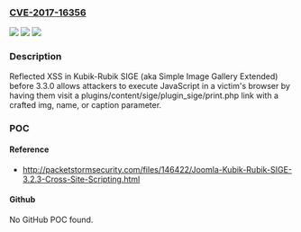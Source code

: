 ### [CVE-2017-16356](https://cve.mitre.org/cgi-bin/cvename.cgi?name=CVE-2017-16356)
![](https://img.shields.io/static/v1?label=Product&message=n%2Fa&color=blue)
![](https://img.shields.io/static/v1?label=Version&message=n%2Fa&color=blue)
![](https://img.shields.io/static/v1?label=Vulnerability&message=n%2Fa&color=brighgreen)

### Description

Reflected XSS in Kubik-Rubik SIGE (aka Simple Image Gallery Extended) before 3.3.0 allows attackers to execute JavaScript in a victim's browser by having them visit a plugins/content/sige/plugin_sige/print.php link with a crafted img, name, or caption parameter.

### POC

#### Reference
- http://packetstormsecurity.com/files/146422/Joomla-Kubik-Rubik-SIGE-3.2.3-Cross-Site-Scripting.html

#### Github
No GitHub POC found.

